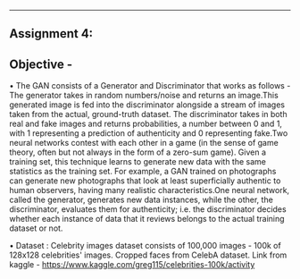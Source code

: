 ****************************************************************************************************************************************

## Assignment 4:

## Objective - 

•	The GAN consists of a Generator and Discriminator that works as follows - The generator takes in random numbers/noise and returns an image.This generated image is fed into the discriminator alongside a stream of images taken from the actual, ground-truth dataset. The discriminator takes in both real and fake images and returns probabilities, a number between 0 and 1, with 1 representing a prediction of authenticity and 0 representing fake.Two neural networks contest with each other in a game (in the sense of game theory, often but not always in the form of a zero-sum game). Given a training set, this technique learns to generate new data with the same statistics as the training set. For example, a GAN trained on photographs can generate new photographs that look at least superficially authentic to human observers, having many realistic characteristics.One neural network, called the generator, generates new data instances, while the other, the discriminator, evaluates them for authenticity; i.e. the discriminator decides whether each instance of data that it reviews belongs to the actual training dataset or not. 

•	Dataset : Celebrity images dataset consists of 100,000 images - 100k of 128x128 celebrities' images. Cropped faces from CelebA dataset. Link from kaggle - https://www.kaggle.com/greg115/celebrities-100k/activity

